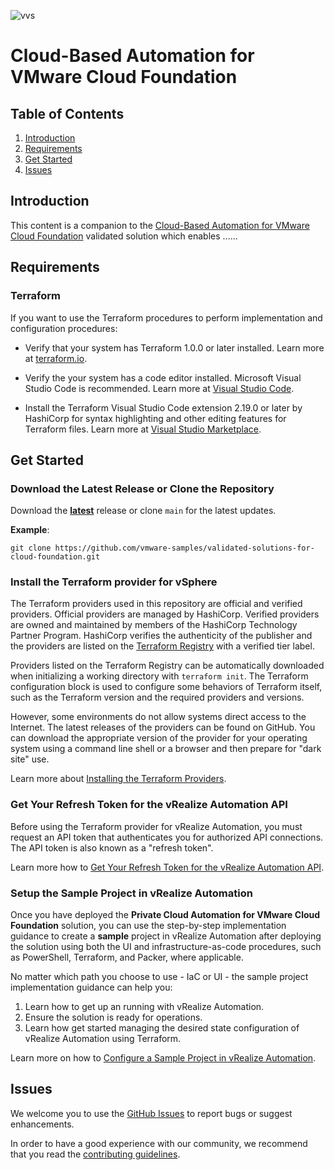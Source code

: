 ![vvs](../icon.png)

# Cloud-Based Automation for VMware Cloud Foundation

## Table of Contents
1. [Introduction](#introduction)
2. [Requirements](#requirements)
3. [Get Started](#get-started)
4. [Issues](#issues)

## Introduction

This content is a companion to the [Cloud-Based Automation for VMware Cloud Foundation](https://core.vmware.com/cloud-based-automation-vmware-cloud-foundation) validated solution which enables ...... 

## Requirements

### Terraform

If you want to use the Terraform procedures to perform implementation and configuration procedures:

* Verify that your system has Terraform 1.0.0 or later installed. Learn more at [terraform.io](https://terraform.io).

* Verify the your system has a code editor installed. Microsoft Visual Studio Code is recommended. Learn more at [Visual Studio Code](https://code.visualstudio.com/).

* Install the Terraform Visual Studio Code extension 2.19.0 or later by HashiCorp for syntax highlighting and other editing features for Terraform files. Learn more at [Visual Studio Marketplace](https://marketplace.visualstudio.com/items?itemName=HashiCorp.terraform).


## Get Started

### Download the Latest Release or Clone the Repository

Download the [**latest**](https://github.com/vmware-samples/validated-solutions-for-cloud-foundation/releases/latest) release or clone `main` for the latest updates.

**Example**:

```
git clone https://github.com/vmware-samples/validated-solutions-for-cloud-foundation.git
```

### Install the Terraform provider for vSphere

The Terraform providers used in this repository are official and verified providers. Official providers are managed by HashiCorp. Verified providers are owned and maintained by members of the HashiCorp Technology Partner Program. HashiCorp verifies the authenticity of the publisher and the providers are listed on the [Terraform Registry](https://registry.terraform.io) with a verified tier label. 

Providers listed on the Terraform Registry can be automatically downloaded when initializing a working directory with `terraform init`. The Terraform configuration block is used to configure some behaviors of Terraform itself, such as the Terraform version and the required providers and versions.

However, some environments do not allow systems direct access to the Internet. The latest releases of the providers can be found on GitHub. You can download the appropriate version of the provider for your operating system using a command line shell or a browser and then prepare for "dark site" use.

Learn more about [Installing the Terraform Providers](docs/install-terraform-providers/README.md).

### Get Your Refresh Token for the vRealize Automation API

Before using the Terraform provider for vRealize Automation, you must request an API token that authenticates you for authorized API connections. The API token is also known as a "refresh token".

Learn more how to [Get Your Refresh Token for the vRealize Automation API](docs/refresh-token/README.md).

### Setup the Sample Project in vRealize Automation

Once you have deployed the **Private Cloud Automation for VMware Cloud Foundation** solution, you can use the  step-by-step implementation guidance to create a **sample** project in vRealize Automation after deploying the solution using both the UI and infrastructure-as-code procedures, such as PowerShell, Terraform, and Packer, where applicable.

No matter which path you choose to use - IaC or UI - the sample project implementation guidance can help you:

1. Learn how to get up an running with vRealize Automation.
2. Ensure the solution is ready for operations.
3. Learn how get started managing the desired state configuration of vRealize Automation using Terraform.

Learn more on how to [Configure a Sample Project in vRealize Automation](docs/sample-project/README.md).

## Issues

We welcome you to use the [GitHub Issues](https://github.com/vmware-samples/validated-solutions-for-cloud-foundation/issues) to report bugs or suggest enhancements.

In order to have a good experience with our community, we recommend that you read the [contributing guidelines](../CONTRIBUTING.md).
